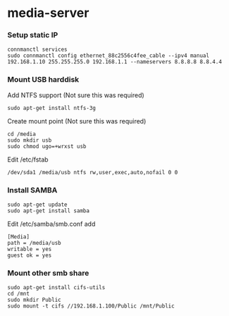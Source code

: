 # media-server

### Setup static IP

```
connmanctl services
sudo connmanctl config ethernet_88c2556c4fee_cable --ipv4 manual 192.168.1.10 255.255.255.0 192.168.1.1 --nameservers 8.8.8.8 8.8.4.4
```

### Mount USB harddisk

Add NTFS support (Not sure this was required)
```
sudo apt-get install ntfs-3g
```

Create mount point (Not sure this was required)
```
cd /media
sudo mkdir usb
sudo chmod ugo=+wrxst usb
```

Edit /etc/fstab
```
/dev/sda1 /media/usb ntfs rw,user,exec,auto,nofail 0 0
```

### Install SAMBA

```
sudo apt-get update
sudo apt-get install samba
```
Edit /etc/samba/smb.conf add
```
[Media]
path = /media/usb
writable = yes
guest ok = yes
```


### Mount other smb share

```
sudo apt-get install cifs-utils
cd /mnt
sudo mkdir Public
sudo mount -t cifs //192.168.1.100/Public /mnt/Public
```


